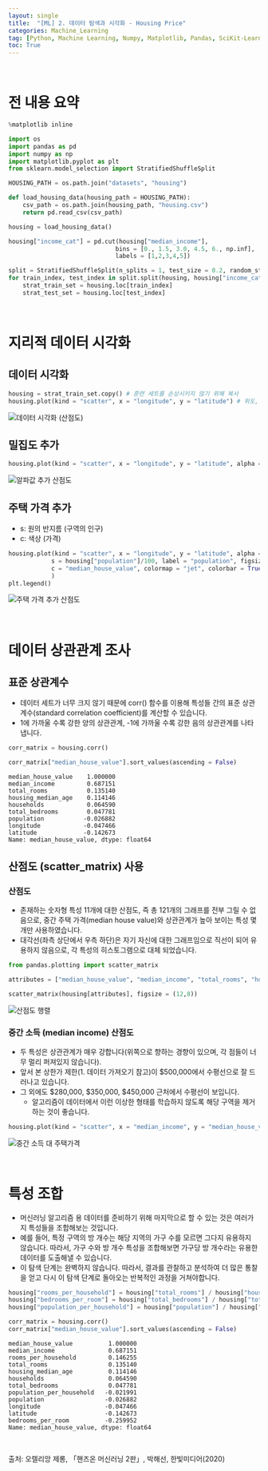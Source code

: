 ```yaml
---
layout: single
title:  "[ML] 2. 데이터 탐색과 시각화 - Housing Price"
categories: Machine_Learning
tag: [Python, Machine Learning, Numpy, Matplotlib, Pandas, SciKit-Learn]
toc: True
---
```


<br>

# 전 내용 요약

```python
%matplotlib inline  

import os
import pandas as pd
import numpy as np
import matplotlib.pyplot as plt
from sklearn.model_selection import StratifiedShuffleSplit

HOUSING_PATH = os.path.join("datasets", "housing")

def load_housing_data(housing_path = HOUSING_PATH):
    csv_path = os.path.join(housing_path, "housing.csv")
    return pd.read_csv(csv_path)

housing = load_housing_data()

housing["income_cat"] = pd.cut(housing["median_income"],
                              bins = [0., 1.5, 3.0, 4.5, 6., np.inf],
                              labels = [1,2,3,4,5])

split = StratifiedShuffleSplit(n_splits = 1, test_size = 0.2, random_state = 42)
for train_index, test_index in split.split(housing, housing["income_cat"]):
    strat_train_set = housing.loc[train_index]
    strat_test_set = housing.loc[test_index]
```
<br>

# 지리적 데이터 시각화

## 데이터 시각화


```python
housing = strat_train_set.copy() # 훈련 세트를 손상시키지 않기 위해 복사
housing.plot(kind = "scatter", x = "longitude", y = "latitude") # 위도, 경도를 이용하여 산점도 제작
```

    
![데이터 시각화 (산점도)](../../images/2023-01-08-Housing_Data_Analysis/scatterplot.png)
    

## 밀집도 추가


```python
housing.plot(kind = "scatter", x = "longitude", y = "latitude", alpha = 0.1)
```
    
![알파값 추가 산점도](../../images/2023-01-08-Housing_Data_Analysis/scatterplot_with_alpha.png)
    

## 주택 가격 추가
* s: 원의 반지름 (구역의 인구)
* c: 색상 (가격)


```python
housing.plot(kind = "scatter", x = "longitude", y = "latitude", alpha = 0.1,
            s = housing["population"]/100, label = "population", figsize = (10,7),
            c = "median_house_value", colormap = "jet", colorbar = True,
            )
plt.legend()
```

![주택 가격 추가 산점도](../../images/2023-01-08-Housing_Data_Analysis/scatterplot_with_house_value.png)
    

<br>

# 데이터 상관관계 조사

## 표준 상관계수
* 데이터 세트가 너무 크지 않기 때문에 corr() 함수를 이용해 특성들 간의 표준 상관계수(standard correlation coefficient)를 계산할 수 있습니다.
* 1에 가까울 수록 강한 양의 상관관계, -1에 가까울 수록 강한 음의 상관관계를 나타냅니다.


```python
corr_matrix = housing.corr()

corr_matrix["median_house_value"].sort_values(ascending = False)
```

    median_house_value    1.000000
    median_income         0.687151
    total_rooms           0.135140
    housing_median_age    0.114146
    households            0.064590
    total_bedrooms        0.047781
    population           -0.026882
    longitude            -0.047466
    latitude             -0.142673
    Name: median_house_value, dtype: float64



## 산점도 (scatter_matrix) 사용

### 산점도
* 존재하는 숫자형 특성 11개에 대한 산점도, 즉 총 121개의 그래프를 전부 그릴 수 없음으로, 중간 주택 가격(median house value)와 상관관계가 높아 보이는 특성 몇 개만 사용하였습니다.
* 대각선(좌측 상단에서 우측 하단)은 자기 자신에 대한 그래프임으로 직선이 되어 유용하지 않음으로, 각 특성의 히스토그램으로 대체 되었습니다.


```python
from pandas.plotting import scatter_matrix

attributes = ["median_house_value", "median_income", "total_rooms", "housing_median_age"]

scatter_matrix(housing[attributes], figsize = (12,8))
```
    
![산점도 행렬](../../images/2023-01-08-Housing_Data_Analysis/scatterplot_matrix.png)
    


### 중간 소득 (median income) 산점도
* 두 특성은 상관관계가 매우 강합니다(위쪽으로 향하는 경향이 있으며, 각 점들이 너무 멀리 퍼져있지 않습니다).
* 앞서 본 상한가 제한(1. 데이터 가져오기 참고)이 $500,000에서 수평선으로 잘 드러나고 있습니다.
* 그 외에도 $280,000, $350,000, $450,000 근처에서 수평선이 보입니다.
  * 알고리즘이 데이터에서 이런 이상한 형태를 학습하지 않도록 해당 구역을 제거하는 것이 좋습니다.


```python
housing.plot(kind = "scatter", x = "median_income", y = "median_house_value", alpha = 0.1)
```

    
![중간 소득 대 주택가격](../../images/2023-01-08-Housing_Data_Analysis/median_income_median_house_value.png)
    

<br>

# 특성 조합
* 머신러닝 알고리즘 용 데이터를 준비하기 위해 마지막으로 할 수 있는 것은 여러가지 특성들을 조합해보는 것입니다.
* 예를 들어, 특정 구역의 방 개수는 해당 지역의 가구 수를 모르면 그다지 유용하지 않습니다. 따라서, 가구 수와 방 개수 특성을 조합해보면 가구당 방 개수라는 유용한 데이터를 도출해낼 수 있습니다.
* 이 탐색 단계는 완벽하지 않습니다. 따라서, 결과를 관찰하고 분석하여 더 많은 통찰을 얻고 다시 이 탐색 단계로 돌아오는 반복적인 과정을 거쳐야합니다.


```python
housing["rooms_per_household"] = housing["total_rooms"] / housing["households"] # 가구 당 방개수
housing["bedrooms_per_room"] = housing["total_bedrooms"] / housing["total_rooms"] # 방 당 침대수 (침대/방 비율)
housing["population_per_household"] = housing["population"] / housing["households"] # 가구당 인원수

corr_matrix = housing.corr()
corr_matrix["median_house_value"].sort_values(ascending = False)
```

    median_house_value          1.000000
    median_income               0.687151
    rooms_per_household         0.146255
    total_rooms                 0.135140
    housing_median_age          0.114146
    households                  0.064590
    total_bedrooms              0.047781
    population_per_household   -0.021991
    population                 -0.026882
    longitude                  -0.047466
    latitude                   -0.142673
    bedrooms_per_room          -0.259952
    Name: median_house_value, dtype: float64

<br>

출처: 오렐리앙 제롱, 「핸즈온 머신러닝 2판」, 박해선, 한빛미디어(2020)